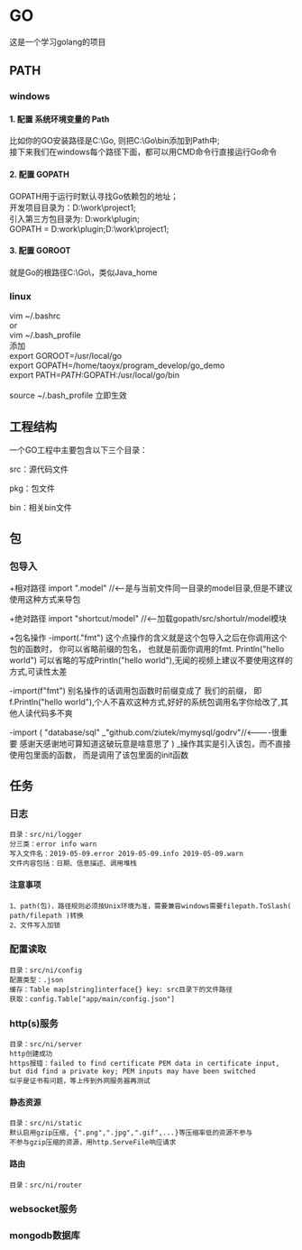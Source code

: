 # GO
这是一个学习golang的项目
## PATH
### windows
#### 1. 配置 系统环境变量的 Path
比如你的GO安装路径是C:\Go, 则把C:\Go\bin添加到Path中;<br />
接下来我们在windows每个路径下面，都可以用CMD命令行直接运行Go命令

#### 2. 配置 GOPATH
GOPATH用于运行时默认寻找Go依赖包的地址；<br />
开发项目目录为：D:\work\project1;<br />
引入第三方包目录为: D:work\plugin;<br />
GOPATH = D:work\plugin;D:\work\project1;

#### 3. 配置 GOROOT
就是Go的根路径C:\Go\，类似Java_home
### linux
vim ~/.bashrc<br />
or <br />
vim ~/.bash_profile<br />
添加<br />
export GOROOT=/usr/local/go<br />
export GOPATH=/home/taoyx/program_develop/go_demo<br />
export PATH=$PATH:$GOPATH:/usr/local/go/bin<br />
<br />
source ~/.bash_profile 立即生效
## 工程结构
一个GO工程中主要包含以下三个目录：

src：源代码文件

pkg：包文件

bin：相关bin文件

## 包
### 包导入
+相对路径
import ".model"  //<--是与当前文件同一目录的model目录,但是不建议使用这种方式来导包

+绝对路径
import "shortcut/model" //<--加载gopath/src/shortulr/model模块

+包名操作
-import(."fmt")
这个点操作的含义就是这个包导入之后在你调用这个包的函数时， 你可以省略前缀的包名， 也就是前面你调用的fmt. Println("hello world") 可以省略的写成Println("hello world"),无闻的视频上建议不要使用这样的方式,可读性太差

-import(f"fmt")
别名操作的话调用包函数时前缀变成了 我们的前缀， 即f.Println("hello world"),个人不喜欢这种方式,好好的系统包调用名字你给改了,其他人读代码多不爽

-import (
"database/sql"
_"github.com/ziutek/mymysql/godrv"//<----很重要 感谢天感谢地可算知道这破玩意是啥意思了
)
_操作其实是引入该包，而不直接使用包里面的函数， 而是调用了该包里面的init函数

## 任务

### 日志

    目录：src/ni/logger
    分三类：error info warn
    写入文件名：2019-05-09.error 2019-05-09.info 2019-05-09.warn
    文件内容包括：日期、信息描述、调用堆栈

#### 注意事项
    1、path(包)，路径规则必须按Unix环境为准，需要兼容windows需要filepath.ToSlash( path/filepath )转换
    2、文件写入加锁

### 配置读取

    目录：src/ni/config
    配置类型：.json
    缓存：Table map[string]interface{} key: src目录下的文件路径
    获取：config.Table["app/main/config.json"]

### http(s)服务

    目录：src/ni/server
    http创建成功
    https报错：failed to find certificate PEM data in certificate input, but did find a private key; PEM inputs may have been switched
    似乎是证书有问题，等上传到外网服务器再测试

#### 静态资源
    
    目录：src/ni/static
    默认启用gzip压缩, {".png",".jpg",".gif",...}等压缩率低的资源不参与
    不参与gzip压缩的资源，用http.ServeFile响应请求

#### 路由

    目录：src/ni/router

### websocket服务

### mongodb数据库